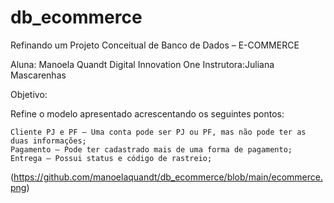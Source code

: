 # db_ecommerce
Refinando um Projeto Conceitual de Banco de Dados – E-COMMERCE

Aluna: Manoela Quandt
Digital Innovation One
Instrutora:Juliana Mascarenhas 

Objetivo:

Refine o modelo apresentado acrescentando os seguintes pontos:

    Cliente PJ e PF – Uma conta pode ser PJ ou PF, mas não pode ter as duas informações;
    Pagamento – Pode ter cadastrado mais de uma forma de pagamento;
    Entrega – Possui status e código de rastreio;
(https://github.com/manoelaquandt/db_ecommerce/blob/main/ecommerce.png)
